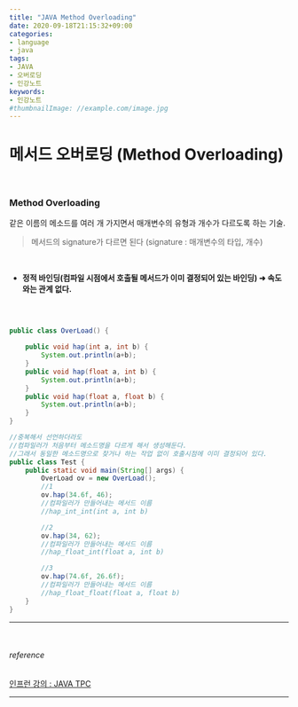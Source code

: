 ```yaml
---
title: "JAVA Method Overloading"
date: 2020-09-18T21:15:32+09:00
categories:
- language
- java
tags:
- JAVA
- 오버로딩
- 인강노트
keywords:
- 인강노트
#thumbnailImage: //example.com/image.jpg
---
```


<!--more-->
# 메서드 오버로딩 (Method Overloading)

&nbsp;


### Method Overloading
같은 이름의 메소드를 여러 개 가지면서 매개변수의 유형과 개수가 다르도록 하는 기술.   
> 메서드의 signature가 다르면 된다 (signature : 매개변수의 타입, 개수)

&nbsp;

- **정적 바인딩(컴파일 시점에서 호출될 메서드가 이미 결정되어 있는 바인딩) &#10140; 속도와는 관계 없다.**

&nbsp;

```java

public class OverLoad() {

    public void hap(int a, int b) {
        System.out.println(a+b);
    }
    public void hap(float a, int b) {
        System.out.println(a+b);
    }
    public void hap(float a, float b) {
        System.out.println(a+b);
    }
}

//중복해서 선언하더라도
//컴파일러가 처음부터 메소드명을 다르게 해서 생성해둔다.
//그래서 동일한 메소드명으로 찾거나 하는 작업 없이 호출시점에 이미 결정되어 있다.
public class Test {
    public static void main(String[] args) {
        OverLoad ov = new OverLoad();
        //1 
        ov.hap(34.6f, 46);
        //컴파일러가 만들어내는 메서드 이름
        //hap_int_int(int a, int b)

        //2
        ov.hap(34, 62);
        //컴파일러가 만들어내는 메서드 이름
        //hap_float_int(float a, int b)

        //3
        ov.hap(74.6f, 26.6f);
        //컴파일러가 만들어내는 메서드 이름
        //hap_float_float(float a, float b)
    }
}


```


-----

&nbsp;

###### reference
[인프런 강의 : JAVA TPC](https://www.inflearn.com/course/%EC%9E%90%EB%B0%94-%EC%9E%85%EB%AC%B8-%ED%94%84%EB%A1%9C%EA%B7%B8%EB%9E%98%EB%B0%8D/dashboard)


-----